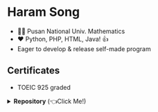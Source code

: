 # Haram Song

* 👨‍🎓 Pusan National Univ. Mathematics
* ❤️ Python, PHP, HTML, Java! 👍
* Eager to develop & release self-made program  

## Certificates

*  TOEIC 925 graded

  

<details><summary><b>Repository</b>  (👈Click Me!)</summary>
       <h4>
           👨‍💼 Comapny & Internship 
    	</h4>
        <p>1. [Danvi] Floating population analysis using Data Spider(WDS) <a href="https://github.com/haramsong/danviproject">repo</a><br>
            </p>
    <h4>
        💻 Personal Project
    </h4>
    <p>
        1. [Member Management] Ping-pong member management system with personal GUI <a href="https://github.com/haramsong/membermgmt">repo</a><br>
    </p>
    <p>
        2. [Cram School Management] Cram school schedule, data management system with personal GUI <a href="https://github.com/haramsong/hakwonmgmt">repo</a><br>
    </p>
    <p>
        3. [Random Class Scheduler] Random class scheduler for university with personal GUI <a href="https://github.com/haramsong/classschedule">repo</a><br>
    </p>
</details>


